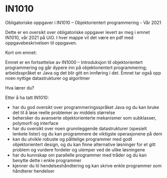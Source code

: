 # IN1010
Obligatoriske oppgaver i IN1010 – Objektorientert programmering - Vår 2021

Dette er en oversikt over obligatoriske oppgaver levert av meg i emnet IN1010, vår 2021 på UiO. 
I hver mappe vil det være en pdf med oppgavebeskrivelsen til oppgaven. 

Kort om emnet:

Emnet er en fortsettelse av IN1000 – Introduksjon til objektorientert programmering og går dypere inn på objektorientert programmering; arbeidsspråket er Java og det blir gitt en innføring i det. Emnet tar også opp noen nyttige datastrukturer og algoritmer

Hva lærer du?

Etter å ha tatt IN1010:

* har du god oversikt over programmeringsspråket Java og du kan bruke det til å løse reelle problemer av middels størrelse
* behersker du avanserte objektorienterte mekanismer som subklasser, polymorfi og interface
* har du oversikt over noen grunnleggende datastrukturer (spesielt lenkete lister) og du kan programmere de viktigste operasjonene på dem
* kan du utvikle robuste og pålitelige programmer med godt objektorientert design, og du kan finne alternative løsninger for et gitt problem og vurdere fordeler og ulemper ved de ulike løsningene
* har du kunnskap om parallelle programmer med tråder og du kan benytte dette i enkle programmer
* kjenner du til hendelseshåndtering og kan skrive enkle programmer som håndterer hendelser
